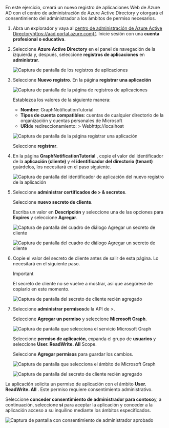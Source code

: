 <!-- markdownlint-disable MD002 MD041 -->

En este ejercicio, creará un nuevo registro de aplicaciones Web de Azure AD con el centro de administración de Azure Active Directory y otorgará el consentimiento del administrador a los ámbitos de permiso necesarios.

1. Abra un explorador y vaya al [centro de administración de Azure Active Directoryhttps://aad.portal.azure.com)(](https://aad.portal.azure.com). Inicie sesión con una **cuenta profesional o educativa**.

1. Seleccione **Azure Active Directory** en el panel de navegación de la izquierda y, después, seleccione **registros de aplicaciones** en **administrar**.

    ![Captura de pantalla de los registros de aplicaciones](./images/aad-portal-home.png)

1. Seleccione **Nuevo registro**. En la página **registrar una aplicación**

    ![Captura de pantalla de la página de registros de aplicaciones](./images/aad-portal-newapp.png)

    Establezca los valores de la siguiente manera:

    - **Nombre**: GraphNotificationTutorial
    - **Tipos de cuenta compatibles**: cuentas de cualquier directorio de la organización y cuentas personales de Microsoft
    - **URI**de redireccionamiento: > Webhttp://localhost

    ![Captura de pantalla de la página registrar una aplicación](./images/aad-portal-newapp-01.png)

    Seleccione **registrar**.

1. En la página **GraphNotificationTutorial** , copie el valor del identificador de la **aplicación (cliente)** y el **identificador del directorio (tenant)** guárdelos, los necesitará en el paso siguiente.

    ![Captura de pantalla del identificador de aplicación del nuevo registro de la aplicación](./images/aad-portal-newapp-details.png)

1. Seleccione **administrar certificados de > & secretos**. 

    Seleccione **nuevo secreto de cliente**.

    Escriba un valor en **Descripción** y seleccione una de las opciones para **Expires** y seleccione **Agregar**.

    ![Captura de pantalla del cuadro de diálogo Agregar un secreto de cliente](./images/aad-portal-newapp-secret.png)

    ![Captura de pantalla del cuadro de diálogo Agregar un secreto de cliente](./images/aad-portal-newapp-secret-02.png)

1. Copie el valor del secreto de cliente antes de salir de esta página. Lo necesitará en el siguiente paso.

    > [!IMPORTANT]
    > El secreto de cliente no se vuelve a mostrar, así que asegúrese de copiarlo en este momento.

    ![Captura de pantalla del secreto de cliente recién agregado](./images/aad-portal-newapp-secret-03.png)

1. Seleccione **administrar permisos**de la API de >.

    Seleccione **Agregar un permiso** y seleccione **Microsoft Graph**.

    ![Captura de pantalla que selecciona el servicio Microsoft Graph](./images/aad-portal-newapp-graphscope.png)

    Seleccione **permiso de aplicación**, expanda el grupo de **usuarios** y seleccione **User. ReadWrite. All** Scope.

    Seleccione **Agregar permisos** para guardar los cambios.

    ![Captura de pantalla que selecciona el ámbito de Microsoft Graph](./images/aad-portal-newapp-graphscope-02.png)

    ![Captura de pantalla del secreto de cliente recién agregado](./images/aad-portal-newapp-graphscope-03.png)

La aplicación solicita un permiso de aplicación con el ámbito **User. ReadWrite. All** . Este permiso requiere consentimiento administrativo.

Seleccione **conceder consentimiento de administrador para contoso**y, a continuación, seleccione **sí** para aceptar la aplicación y conceder a la aplicación acceso a su inquilino mediante los ámbitos especificados.

![Captura de pantalla con consentimiento de administrador aprobado](./images/aad-portal-newapp-graphscope-04.png)
